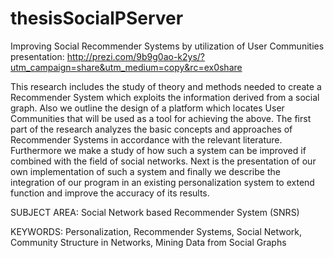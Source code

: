 thesisSocialPServer
===================

Improving Social Recommender Systems by utilization of User Communities
presentation:  http://prezi.com/9b9g0ao-k2ys/?utm_campaign=share&utm_medium=copy&rc=ex0share

This research includes the study of theory and methods needed to create a
Recommender System which exploits the information derived from a social
graph. Also we outline the design of a platform which locates User Communities
that will be used as a tool for achieving the above. The first part of the
research analyzes the basic concepts and approaches of Recommender Systems
in accordance with the relevant literature. Furthermore we make a study of
how such a system can be improved if combined with the field of social
networks. Next is the presentation of our own implementation of such a
system and finally we describe the integration of our program in an existing
personalization system to extend function and improve the accuracy of its
results.

SUBJECT AREA: Social Network based Recommender System (SNRS)

KEYWORDS: Personalization, Recommender Systems, Social Network, Community
Structure in Networks, Mining Data from Social Graphs
